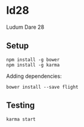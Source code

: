ld28
====

Ludum Dare 28

Setup
-----

    npm install -g bower
    npm install -g karma

Adding dependencies:

    bower install --save flight

Testing
-------

    karma start
